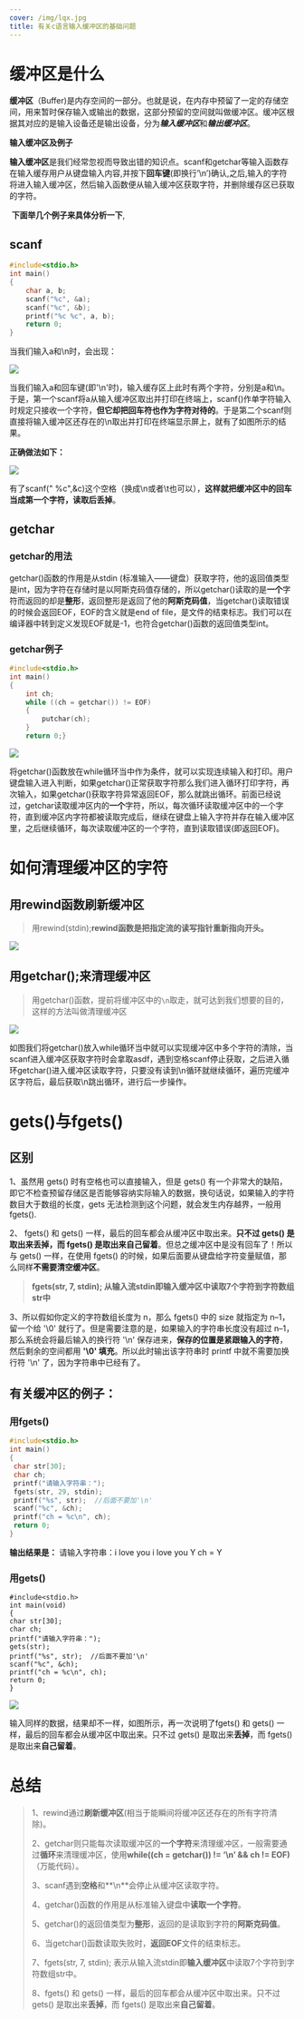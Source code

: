 ```yaml
---
cover: /img/lqx.jpg
title: 有关c语言输入缓冲区的基础问题
---
```


# 缓冲区是什么

​        **缓冲区**（Buffer)是内存空间的一部分。也就是说，在内存中预留了一定的存储空间，用来暂时保存输入或输出的数据，这部分预留的空间就叫做缓冲区。缓冲区根据其对应的是输入设备还是输出设备，分为***输入缓冲区***和***输出缓冲区***。

**输入缓冲区及例子**

​        **输入缓冲区**是我们经常忽视而导致出错的知识点。scanf和getchar等输入函数存在输入缓存用户从键盘输入内容,并按下**回车键**(即换行’\n’)确认,之后,输入的字符将进入输入缓冲区，然后输入函数便从输入缓冲区获取字符，并删除缓存区已获取的字符。

​    **下面举几个例子来具体分析一下**,

## scanf

```c
#include<stdio.h>
int main()
{
	char a, b;
	scanf("%c", &a);
	scanf("%c", &b);
	printf("%c %c", a, b);
	return 0;
}
```

当我们输入a和\n时，会出现：

![](../images/20240423202241720.png)

当我们输入a和回车键(即'\n'时)，输入缓存区上此时有两个字符，分别是a和\n。于是，第一个scanf将a从输入缓冲区取出并打印在终端上，scanf()作单字符输入时规定只接收一个字符，**但它却把回车符也作为字符对待的**。于是第二个scanf则直接将输入缓冲区还存在的\n取出并打印在终端显示屏上，就有了如图所示的结果。

**正确做法如下：**

![](../images/20240423203622053.png)

有了scanf(" %c",&c)这个空格（换成\n或者\t也可以），**这样就把缓冲区中的回车当成第一个字符，读取后丢掉**。

## getchar

### **getchar的用法**

getchar()函数的作用是从stdin (标准输入——键盘）获取字符，他的返回值类型是int，因为字符在存储时是以阿斯克码值存储的，所以getchar()读取的是**一个**字符而返回的却是**整形**，返回整形是返回了他的**阿斯克码值**，当getchar()读取错误的时候会返回EOF，EOF的含义就是end of file，是文件的结束标志。我们可以在编译器中转到定义发现EOF就是-1，也符合getchar()函数的返回值类型int。

### **getchar例子**

```c
#include<stdio.h>
int main()
{
	int ch;
	while ((ch = getchar()) != EOF)
	{
		putchar(ch);
	}
	return 0;}
```

![](../images/20240423205647993.png)

将getchar()函数放在while循环当中作为条件，就可以实现连续输入和打印。用户键盘输入进入判断，如果getchar()正常获取字符那么我们进入循环打印字符，再次输入，如果getchar()获取字符异常返回EOF，那么就跳出循环。前面已经说过，getchar读取缓冲区内的**一个**字符，所以，每次循环读取缓冲区中的一个字符，直到缓冲区内字符都被读取完成后，继续在键盘上输入字符并存在输入缓冲区里，之后继续循环，每次读取缓冲区的一个字符，直到读取错误(即返回EOF)。



# 如何清理缓冲区的字符

## 用rewind函数刷新缓冲区

> 用rewind(stdin);**rewind函数是把指定流的读写指针重新指向开头。**

![](../images/20240423211826508.png)

## 用getchar();来清理缓冲区

> 用getchar()函数，提前将缓冲区中的`\n`取走，就可达到我们想要的目的，这样的方法叫做清理缓冲区

![](../images/20240423212422895.png)

如图我们将getchar()放入while循环当中就可以实现缓冲区中多个字符的清除，当scanf进入缓冲区获取字符时会拿取asdf，遇到空格scanf停止获取，之后进入循环getchar()进入缓冲区读取字符，只要没有读到\n循环就继续循环，遍历完缓冲区字符后，最后获取\n跳出循环，进行后一步操作。



# gets()与fgets()

## 区别

1、虽然用 gets() 时有空格也可以直接输入，但是 gets() 有一个非常大的缺陷，即它不检查预留存储区是否能够容纳实际输入的数据，换句话说，如果输入的字符数目大于数组的长度，gets 无法检测到这个问题，就会发生内存越界，一般用fgets().

2、 fgets() 和 gets() 一样，最后的回车都会从缓冲区中取出来。**只不过 gets() 是取出来丢掉，而 fgets() 是取出来自己留着**。但总之缓冲区中是没有回车了！所以与 gets() 一样，在使用 fgets() 的时候，如果后面要从键盘给字符变量赋值，那么同样**不需要清空缓冲区**。

>  **fgets(str, 7, stdin);  从输入流stdin即输入缓冲区中读取7个字符到字符数组str中**

3、所以假如你定义的字符数组长度为 n，那么 fgets() 中的 size 就指定为 n–1，留一个给 '\0' 就行了。但是需要注意的是，如果输入的字符串长度没有超过 n–1，那么系统会将最后输入的换行符 '\n' 保存进来，**保存的位置是紧跟输入的字符**，然后剩余的空间都用 **'\0' 填充**。所以此时输出该字符串时 printf 中就不需要加换行符 '\n' 了，因为字符串中已经有了。

## 有关缓冲区的例子：

### 用fgets()

```c
#include<stdio.h>
int main()
{
 char str[30];
 char ch;
 printf("请输入字符串：");
 fgets(str, 29, stdin);
 printf("%s", str);  //后面不要加'\n'
 scanf("%c", &ch);
 printf("ch = %c\n", ch);
 return 0;
}
```



**输出结果是：**
请输入字符串：i love you
i love you
Y
ch = Y

### 用gets()

```
#include<stdio.h>
int main(void)
{
char str[30];
char ch;
printf("请输入字符串：");
gets(str);
printf("%s", str);  //后面不要加'\n'
scanf("%c", &ch);
printf("ch = %c\n", ch);
return 0;
}
```

![](../images/20240423221106147.png)

输入同样的数据，结果却不一样，如图所示，再一次说明了fgets() 和 gets() 一样，最后的回车都会从缓冲区中取出来。只不过 gets() 是取出来**丢掉**，而 fgets() 是取出来**自己留着**。



# 总结

> 1、rewind通过**刷新缓冲区**(相当于能瞬间将缓冲区还存在的所有字符清除)。
>
> 2、getchar则只能每次读取缓冲区的**一个字符**来清理缓冲区，一般需要通过**循环**来清理缓冲区，使用**while((ch = getchar()) != ‘\n’ && ch != EOF)**（万能代码）。
>
> 3、scanf遇到**空格**和**\n**会停止从缓冲区读取字符。
>
> 4、getchar()函数的作用是从标准输入键盘中**读取一个字符**。
>
> 5、getchar()的返回值类型为**整形**，返回的是读取到字符的**阿斯克码值**。
>
> 6、当getchar()函数读取失败时，**返回EOF**文件的结束标志。
>
> 7、fgets(str, 7, stdin);  表示从输入流stdin即**输入缓冲区**中读取7个字符到字符数组str中。
>
> 8、fgets() 和 gets() 一样，最后的回车都会从缓冲区中取出来。只不过 gets() 是取出来**丢掉**，而 fgets() 是取出来**自己留着**。
